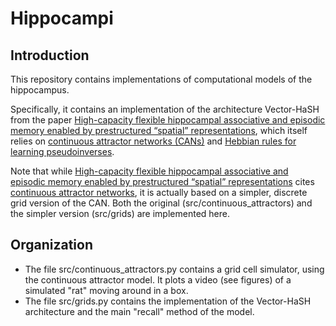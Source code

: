 # Hippocampi

## Introduction

This repository contains implementations of computational models of the hippocampus.

Specifically, it contains an implementation of the architecture Vector-HaSH from the paper [High-capacity flexible hippocampal associative and episodic memory enabled by prestructured “spatial” representations](https://www.biorxiv.org/content/10.1101/2023.11.28.568960v1), which itself relies on [continuous attractor networks (CANs)](https://journals.plos.org/ploscompbiol/article?id=10.1371/journal.pcbi.1000291) and [Hebbian rules for learning pseudoinverses](https://arxiv.org/abs/1207.3368).

Note that while [High-capacity flexible hippocampal associative and episodic memory enabled by prestructured “spatial” representations](https://www.biorxiv.org/content/10.1101/2023.11.28.568960v1) cites [continuous attractor networks](https://journals.plos.org/ploscompbiol/article?id=10.1371/journal.pcbi.1000291), it is actually based on a simpler, discrete grid version of the CAN. Both the original (src/continuous_attractors) and the simpler version (src/grids) are implemented here.

## Organization

* The file src/continuous_attractors.py contains a grid cell simulator, using the continuous attractor model. It plots a video (see figures) of a simulated "rat" moving around in a box.
* The file src/grids.py contains the implementation of the Vector-HaSH architecture and the main "recall" method of the model.
